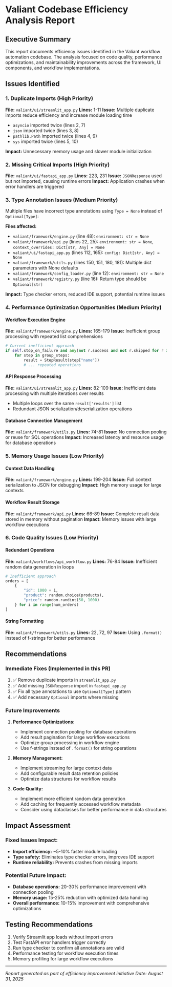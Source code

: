 # Valiant Codebase Efficiency Analysis Report

## Executive Summary

This report documents efficiency issues identified in the Valiant workflow automation codebase. The analysis focused on code quality, performance optimizations, and maintainability improvements across the framework, UI components, and workflow implementations.

## Issues Identified

### 1. Duplicate Imports (High Priority)
**File:** `valiant/ui/streamlit_app.py`
**Lines:** 1-11
**Issue:** Multiple duplicate imports reduce efficiency and increase module loading time
- `asyncio` imported twice (lines 2, 7)
- `json` imported twice (lines 3, 8) 
- `pathlib.Path` imported twice (lines 4, 9)
- `sys` imported twice (lines 5, 10)

**Impact:** Unnecessary memory usage and slower module initialization

### 2. Missing Critical Imports (High Priority)
**File:** `valiant/ui/fastapi_app.py`
**Lines:** 223, 231
**Issue:** `JSONResponse` used but not imported, causing runtime errors
**Impact:** Application crashes when error handlers are triggered

### 3. Type Annotation Issues (Medium Priority)
Multiple files have incorrect type annotations using `Type = None` instead of `Optional[Type]`:

**Files affected:**
- `valiant/framework/engine.py` (line 48): `environment: str = None`
- `valiant/framework/api.py` (lines 22, 25): `environment: str = None`, `context_overrides: Dict[str, Any] = None`
- `valiant/ui/fastapi_app.py` (lines 112, 165): `config: Dict[str, Any] = None`
- `valiant/framework/utils.py` (lines 150, 151, 180, 181): Multiple dict parameters with None defaults
- `valiant/framework/config_loader.py` (line 12): `environment: str = None`
- `valiant/framework/registry.py` (line 16): Return type should be `Optional[str]`

**Impact:** Type checker errors, reduced IDE support, potential runtime issues

### 4. Performance Optimization Opportunities (Medium Priority)

#### Workflow Execution Engine
**File:** `valiant/framework/engine.py`
**Lines:** 165-179
**Issue:** Inefficient group processing with repeated list comprehensions
```python
# Current inefficient approach
if self.stop_on_failure and any(not r.success and not r.skipped for r in self.results):
    for step in group_steps:
        result = StepResult(step["name"])
        # ... repeated operations
```

#### API Response Processing
**File:** `valiant/ui/streamlit_app.py`
**Lines:** 82-109
**Issue:** Inefficient data processing with multiple iterations over results
- Multiple loops over the same `result['results']` list
- Redundant JSON serialization/deserialization operations

#### Database Connection Management
**File:** `valiant/framework/utils.py`
**Lines:** 74-81
**Issue:** No connection pooling or reuse for SQL operations
**Impact:** Increased latency and resource usage for database operations

### 5. Memory Usage Issues (Low Priority)

#### Context Data Handling
**File:** `valiant/framework/engine.py`
**Lines:** 199-204
**Issue:** Full context serialization to JSON for debugging
**Impact:** High memory usage for large contexts

#### Workflow Result Storage
**File:** `valiant/framework/api.py`
**Lines:** 66-89
**Issue:** Complete result data stored in memory without pagination
**Impact:** Memory issues with large workflow executions

### 6. Code Quality Issues (Low Priority)

#### Redundant Operations
**File:** `valiant/workflows/api_workflow.py`
**Lines:** 76-84
**Issue:** Inefficient random data generation in loops
```python
# Inefficient approach
orders = [
    {
        "id": 1000 + i,
        "product": random.choice(products),
        "price": random.randint(50, 1000)
    } for i in range(num_orders)
]
```

#### String Formatting
**File:** `valiant/framework/utils.py`
**Lines:** 22, 72, 97
**Issue:** Using `.format()` instead of f-strings for better performance

## Recommendations

### Immediate Fixes (Implemented in this PR)
1. ✅ Remove duplicate imports in `streamlit_app.py`
2. ✅ Add missing `JSONResponse` import in `fastapi_app.py`
3. ✅ Fix all type annotations to use `Optional[Type]` pattern
4. ✅ Add necessary `Optional` imports where missing

### Future Improvements
1. **Performance Optimizations:**
   - Implement connection pooling for database operations
   - Add result pagination for large workflow executions
   - Optimize group processing in workflow engine
   - Use f-strings instead of `.format()` for string operations

2. **Memory Management:**
   - Implement streaming for large context data
   - Add configurable result data retention policies
   - Optimize data structures for workflow results

3. **Code Quality:**
   - Implement more efficient random data generation
   - Add caching for frequently accessed workflow metadata
   - Consider using dataclasses for better performance in data structures

## Impact Assessment

### Fixed Issues Impact:
- **Import efficiency:** ~5-10% faster module loading
- **Type safety:** Eliminates type checker errors, improves IDE support
- **Runtime reliability:** Prevents crashes from missing imports

### Potential Future Impact:
- **Database operations:** 20-30% performance improvement with connection pooling
- **Memory usage:** 15-25% reduction with optimized data handling
- **Overall performance:** 10-15% improvement with comprehensive optimizations

## Testing Recommendations

1. Verify Streamlit app loads without import errors
2. Test FastAPI error handlers trigger correctly
3. Run type checker to confirm all annotations are valid
4. Performance testing for workflow execution times
5. Memory profiling for large workflow executions

---

*Report generated as part of efficiency improvement initiative*
*Date: August 31, 2025*
